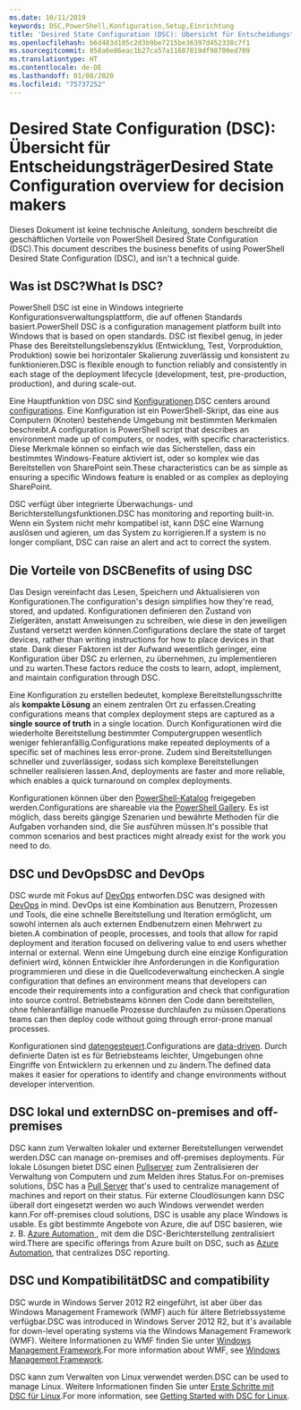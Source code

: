 ```yaml
---
ms.date: 10/11/2019
keywords: DSC,PowerShell,Konfiguration,Setup,Einrichtung
title: 'Desired State Configuration (DSC): Übersicht für Entscheidungsträger'
ms.openlocfilehash: b6d483d105c2d3b9be7215be36397d452338c7f1
ms.sourcegitcommit: 058a6e86eac1b27ca57a11687019df98709ed709
ms.translationtype: HT
ms.contentlocale: de-DE
ms.lasthandoff: 01/08/2020
ms.locfileid: "75737252"
---
```

# <a name="desired-state-configuration-overview-for-decision-makers"></a><span data-ttu-id="b21cc-103">Desired State Configuration (DSC): Übersicht für Entscheidungsträger</span><span class="sxs-lookup"><span data-stu-id="b21cc-103">Desired State Configuration overview for decision makers</span></span>

<span data-ttu-id="b21cc-104">Dieses Dokument ist keine technische Anleitung, sondern beschreibt die geschäftlichen Vorteile von PowerShell Desired State Configuration (DSC).</span><span class="sxs-lookup"><span data-stu-id="b21cc-104">This document describes the business benefits of using PowerShell Desired State Configuration (DSC), and isn't a technical guide.</span></span>

## <a name="what-is-dsc"></a><span data-ttu-id="b21cc-105">Was ist DSC?</span><span class="sxs-lookup"><span data-stu-id="b21cc-105">What Is DSC?</span></span>

<span data-ttu-id="b21cc-106">PowerShell DSC ist eine in Windows integrierte Konfigurationsverwaltungsplattform, die auf offenen Standards basiert.</span><span class="sxs-lookup"><span data-stu-id="b21cc-106">PowerShell DSC is a configuration management platform built into Windows that is based on open standards.</span></span> <span data-ttu-id="b21cc-107">DSC ist flexibel genug, in jeder Phase des Bereitstellungslebenszyklus (Entwicklung, Test, Vorproduktion, Produktion) sowie bei horizontaler Skalierung zuverlässig und konsistent zu funktionieren.</span><span class="sxs-lookup"><span data-stu-id="b21cc-107">DSC is flexible enough to function reliably and consistently in each stage of the deployment lifecycle (development, test, pre-production, production), and during scale-out.</span></span>

<span data-ttu-id="b21cc-108">Eine Hauptfunktion von DSC sind [Konfigurationen](../configurations/configurations.md).</span><span class="sxs-lookup"><span data-stu-id="b21cc-108">DSC centers around [configurations](../configurations/configurations.md).</span></span> <span data-ttu-id="b21cc-109">Eine Konfiguration ist ein PowerShell-Skript, das eine aus Computern (Knoten) bestehende Umgebung mit bestimmten Merkmalen beschreibt.</span><span class="sxs-lookup"><span data-stu-id="b21cc-109">A configuration is PowerShell script that describes an environment made up of computers, or nodes, with specific characteristics.</span></span> <span data-ttu-id="b21cc-110">Diese Merkmale können so einfach wie das Sicherstellen, dass ein bestimmtes Windows-Feature aktiviert ist, oder so komplex wie das Bereitstellen von SharePoint sein.</span><span class="sxs-lookup"><span data-stu-id="b21cc-110">These characteristics can be as simple as ensuring a specific Windows feature is enabled or as complex as deploying SharePoint.</span></span>

<span data-ttu-id="b21cc-111">DSC verfügt über integrierte Überwachungs- und Berichterstellungsfunktionen.</span><span class="sxs-lookup"><span data-stu-id="b21cc-111">DSC has monitoring and reporting built-in.</span></span> <span data-ttu-id="b21cc-112">Wenn ein System nicht mehr kompatibel ist, kann DSC eine Warnung auslösen und agieren, um das System zu korrigieren.</span><span class="sxs-lookup"><span data-stu-id="b21cc-112">If a system is no longer compliant, DSC can raise an alert and act to correct the system.</span></span>

## <a name="benefits-of-using-dsc"></a><span data-ttu-id="b21cc-113">Die Vorteile von DSC</span><span class="sxs-lookup"><span data-stu-id="b21cc-113">Benefits of using DSC</span></span>

<span data-ttu-id="b21cc-114">Das Design vereinfacht das Lesen, Speichern und Aktualisieren von Konfigurationen.</span><span class="sxs-lookup"><span data-stu-id="b21cc-114">The configuration's design simplifies how they're read, stored, and updated.</span></span> <span data-ttu-id="b21cc-115">Konfigurationen definieren den Zustand von Zielgeräten, anstatt Anweisungen zu schreiben, wie diese in den jeweiligen Zustand versetzt werden können.</span><span class="sxs-lookup"><span data-stu-id="b21cc-115">Configurations declare the state of target devices, rather than writing instructions for how to place devices in that state.</span></span> <span data-ttu-id="b21cc-116">Dank dieser Faktoren ist der Aufwand wesentlich geringer, eine Konfiguration über DSC zu erlernen, zu übernehmen, zu implementieren und zu warten.</span><span class="sxs-lookup"><span data-stu-id="b21cc-116">These factors reduce the costs to learn, adopt, implement, and maintain configuration through DSC.</span></span>

<span data-ttu-id="b21cc-117">Eine Konfiguration zu erstellen bedeutet, komplexe Bereitstellungsschritte als **kompakte Lösung** an einem zentralen Ort zu erfassen.</span><span class="sxs-lookup"><span data-stu-id="b21cc-117">Creating configurations means that complex deployment steps are captured as a **single source of truth** in a single location.</span></span> <span data-ttu-id="b21cc-118">Durch Konfigurationen wird die wiederholte Bereitstellung bestimmter Computergruppen wesentlich weniger fehleranfällig.</span><span class="sxs-lookup"><span data-stu-id="b21cc-118">Configurations make repeated deployments of a specific set of machines less error-prone.</span></span> <span data-ttu-id="b21cc-119">Zudem sind Bereitstellungen schneller und zuverlässiger, sodass sich komplexe Bereitstellungen schneller realisieren lassen.</span><span class="sxs-lookup"><span data-stu-id="b21cc-119">And, deployments are faster and more reliable, which enables a quick turnaround on complex deployments.</span></span>

<span data-ttu-id="b21cc-120">Konfigurationen können über den [PowerShell-Katalog](https://powershellgallery.com) freigegeben werden.</span><span class="sxs-lookup"><span data-stu-id="b21cc-120">Configurations are shareable via the [PowerShell Gallery](https://powershellgallery.com).</span></span> <span data-ttu-id="b21cc-121">Es ist möglich, dass bereits gängige Szenarien und bewährte Methoden für die Aufgaben vorhanden sind, die Sie ausführen müssen.</span><span class="sxs-lookup"><span data-stu-id="b21cc-121">It's possible that common scenarios and best practices might already exist for the work you need to do.</span></span>

## <a name="dsc-and-devops"></a><span data-ttu-id="b21cc-122">DSC und DevOps</span><span class="sxs-lookup"><span data-stu-id="b21cc-122">DSC and DevOps</span></span>

<span data-ttu-id="b21cc-123">DSC wurde mit Fokus auf [DevOps](/archive/blogs/ashleymcglone/devops-for-n00bs-ie-windows-people-like-me) entworfen.</span><span class="sxs-lookup"><span data-stu-id="b21cc-123">DSC was designed with [DevOps](/archive/blogs/ashleymcglone/devops-for-n00bs-ie-windows-people-like-me) in mind.</span></span> <span data-ttu-id="b21cc-124">DevOps ist eine Kombination aus Benutzern, Prozessen und Tools, die eine schnelle Bereitstellung und Iteration ermöglicht, um sowohl internen als auch externen Endbenutzern einen Mehrwert zu bieten.</span><span class="sxs-lookup"><span data-stu-id="b21cc-124">A combination of people, processes, and tools that allow for rapid deployment and iteration focused on delivering value to end users whether internal or external.</span></span> <span data-ttu-id="b21cc-125">Wenn eine Umgebung durch eine einzige Konfiguration definiert wird, können Entwickler ihre Anforderungen in die Konfiguration programmieren und diese in die Quellcodeverwaltung einchecken.</span><span class="sxs-lookup"><span data-stu-id="b21cc-125">A single configuration that defines an environment means that developers can encode their requirements into a configuration and check that configuration into source control.</span></span> <span data-ttu-id="b21cc-126">Betriebsteams können den Code dann bereitstellen, ohne fehleranfällige manuelle Prozesse durchlaufen zu müssen.</span><span class="sxs-lookup"><span data-stu-id="b21cc-126">Operations teams can then deploy code without going through error-prone manual processes.</span></span>

<span data-ttu-id="b21cc-127">Konfigurationen sind [datengesteuert](../configurations/configData.md).</span><span class="sxs-lookup"><span data-stu-id="b21cc-127">Configurations are [data-driven](../configurations/configData.md).</span></span> <span data-ttu-id="b21cc-128">Durch definierte Daten ist es für Betriebsteams leichter, Umgebungen ohne Eingriffe von Entwicklern zu erkennen und zu ändern.</span><span class="sxs-lookup"><span data-stu-id="b21cc-128">The defined data makes it easier for operations to identify and change environments without developer intervention.</span></span>

## <a name="dsc-on-premises-and-off-premises"></a><span data-ttu-id="b21cc-129">DSC lokal und extern</span><span class="sxs-lookup"><span data-stu-id="b21cc-129">DSC on-premises and off-premises</span></span>

<span data-ttu-id="b21cc-130">DSC kann zum Verwalten lokaler und externer Bereitstellungen verwendet werden.</span><span class="sxs-lookup"><span data-stu-id="b21cc-130">DSC can manage on-premises and off-premises deployments.</span></span> <span data-ttu-id="b21cc-131">Für lokale Lösungen bietet DSC einen [Pullserver](../pull-server/pullServer.md) zum Zentralisieren der Verwaltung von Computern und zum Melden ihres Status.</span><span class="sxs-lookup"><span data-stu-id="b21cc-131">For on-premises solutions, DSC has a [Pull Server](../pull-server/pullServer.md) that's used to centralize management of machines and report on their status.</span></span> <span data-ttu-id="b21cc-132">Für externe Cloudlösungen kann DSC überall dort eingesetzt werden wo auch Windows verwendet werden kann.</span><span class="sxs-lookup"><span data-stu-id="b21cc-132">For off-premises cloud solutions, DSC is usable any place Windows is usable.</span></span>
<span data-ttu-id="b21cc-133">Es gibt bestimmte Angebote von Azure, die auf DSC basieren, wie z. B. [Azure Automation ](https://azure.microsoft.com/en-us/documentation/services/automation/), mit dem die DSC-Berichterstellung zentralisiert wird.</span><span class="sxs-lookup"><span data-stu-id="b21cc-133">There are specific offerings from Azure built on DSC, such as [Azure Automation](https://azure.microsoft.com/en-us/documentation/services/automation/), that centralizes DSC reporting.</span></span>

## <a name="dsc-and-compatibility"></a><span data-ttu-id="b21cc-134">DSC und Kompatibilität</span><span class="sxs-lookup"><span data-stu-id="b21cc-134">DSC and compatibility</span></span>

<span data-ttu-id="b21cc-135">DSC wurde in Windows Server 2012 R2 eingeführt, ist aber über das Windows Management Framework (WMF) auch für ältere Betriebssysteme verfügbar.</span><span class="sxs-lookup"><span data-stu-id="b21cc-135">DSC was introduced in Windows Server 2012 R2, but it's available for down-level operating systems via the Windows Management Framework (WMF).</span></span> <span data-ttu-id="b21cc-136">Weitere Informationen zu WMF finden Sie unter [Windows Management Framework](/powershell/scripting/wmf/overview).</span><span class="sxs-lookup"><span data-stu-id="b21cc-136">For more information about WMF, see [Windows Management Framework](/powershell/scripting/wmf/overview).</span></span>

<span data-ttu-id="b21cc-137">DSC kann zum Verwalten von Linux verwendet werden.</span><span class="sxs-lookup"><span data-stu-id="b21cc-137">DSC can be used to manage Linux.</span></span> <span data-ttu-id="b21cc-138">Weitere Informationen finden Sie unter [Erste Schritte mit DSC für Linux](../getting-started/lnxGettingStarted.md).</span><span class="sxs-lookup"><span data-stu-id="b21cc-138">For more information, see [Getting Started with DSC for Linux](../getting-started/lnxGettingStarted.md).</span></span>
